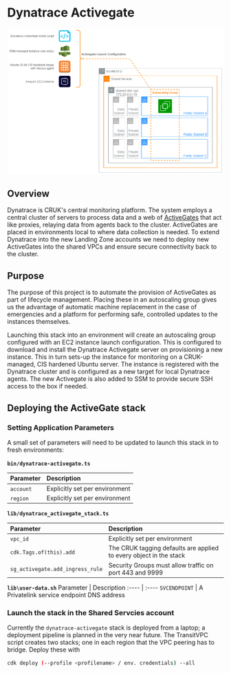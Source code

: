# Dynatrace Activegate

![dynatrace-activegate](images/dynatrace-activegate.png)

## Overview

Dynatrace is CRUK's central monitoring platform. The system employs a central cluster of servers to process data and a web of [ActiveGates](https://www.dynatrace.com/support/help/setup-and-configuration/dynatrace-activegate/basic-concepts/when-do-i-need-to-install-an-activegate/) that act like proxies, relaying data from agents back to the cluster. ActiveGates are placed in environments local to where data collection is needed. To extend Dynatrace into the new Landing Zone accounts we need to deploy new ActiveGates into the shared VPCs and ensure secure connectivity back to the cluster.

## Purpose

The purpose of this project is to automate the provision of ActiveGates as part of lifecycle management. Placing these in an autoscaling group gives us the advantage of automatic machine replacement in the case of emergencies and a platform for performing safe, controlled updates to the instances themselves.

Launching this stack into an environment will create an autoscaling group configured with an EC2 instance launch configuration. This is configured to download and install the Dynatrace Activegate server on provisioning a new instance. This in turn sets-up the instance for monitoring on a CRUK-managed, CIS hardened Ubuntu server. The instance is registered with the Dynatrace cluster and is configured as a new target for local Dynatrace agents. The new Activegate is also added to SSM to provide secure SSH access to the box if needed.

## Deploying the ActiveGate stack

### Setting Application Parameters

A small set of parameters will need to be updated to launch this stack in to fresh environments:

**`bin/dynatrace-activegate.ts`**

Parameter                         | Description
:----                             | :----
`account`                         | Explicitly set per environment
`region`                          | Explicitly set per environment

**`lib/dynatrace_activegate_stack.ts`**

Parameter                         | Description
:----                             | :----
`vpc_id`                          | Explicitly set per environment
`cdk.Tags.of(this).add`           | The CRUK tagging defaults are applied to every object in the stack
`sg_activegate.add_ingress_rule`  | Security Groups must allow traffic on port 443 and 9999

**`lib\user-data.sh`**
Parameter                         | Description
:----                             | :----
`SVCENDPOINT`                     | A Privatelink service endpoint DNS address


### Launch the stack in the Shared Servcies account

Currently the `dynatrace-activegate` stack is deployed from a laptop; a deployment pipeline is planned in the very near future. The TransitVPC script creates two stacks; one in each region that the VPC peering has to bridge. Deploy these with

```bash
cdk deploy (--profile <profilename> / env. credentials) --all
```
